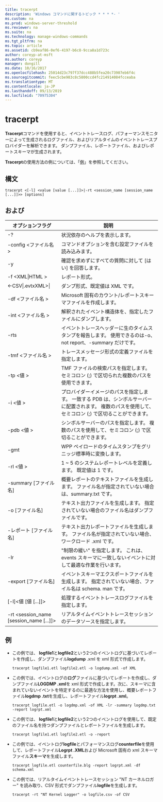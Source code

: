 ```yaml
---
title: tracerpt
description: 'Windows コマンドに関するトピック * * * *- '
ms.custom: na
ms.prod: windows-server-threshold
ms.reviewer: na
ms.suite: na
ms.technology: manage-windows-commands
ms.tgt_pltfrm: na
ms.topic: article
ms.assetid: cb9eaf86-0ef6-4197-b6c8-9cca8a1d723c
author: coreyp-at-msft
ms.author: coreyp
manager: dongill
ms.date: 10/16/2017
ms.openlocfilehash: 25014d23c797f37dcc488b5fea20c73907eb6f4c
ms.sourcegitcommit: feec5cbe983c8c5800ccd4fc214914084fcceaba
ms.translationtype: MT
ms.contentlocale: ja-JP
ms.lasthandoff: 09/13/2019
ms.locfileid: "70975304"
---
```

# <a name="tracerpt"></a>tracerpt



**Tracerpt**コマンドを使用すると、イベントトレースログ、パフォーマンスモニターによって生成されるログファイル、およびリアルタイムのイベントトレースプロバイダーを解析できます。 ダンプファイル、レポートファイル、およびレポートスキーマが生成されます。

**Tracerpt**の使用方法の例については、「[例](#BKMK_EXAMPLES)」を参照してください。

## <a name="syntax"></a>構文

```
tracerpt <[-l] <value [value [...]]>|-rt <session_name [session_name [...]]>> [options]
```

## <a name="options"></a>および

|              オプションフラグ               |                                                                    説明                                                                    |
|----------------------------------------|---------------------------------------------------------------------------------------------------------------------------------------------------|
|                   -?                   |                                                         状況依存のヘルプを表示します。                                                          |
|          -config \<ファイル名 >           |                                                 コマンドオプションを含む設定ファイルを読み込みます。                                                  |
|                   -y                   |                                                  確認を求めずにすべての質問に対して [はい] を回答します。                                                   |
|            -f \<XML\|HTML >             |                                                                  レポート形式。                                                                   |
|         \<-CSV\|.evtxXML>\|          |                                                         ダンプ形式、既定値は XML です。                                                          |
|            -df \<ファイル名 >             |                                            Microsoft 固有のカウント/レポートスキーマファイルを作成します。                                            |
|            -int \<ファイル名 >            |                                            解釈されたイベント構造体を、指定したファイルにダンプします。                                            |
|                  -rts                  |                        イベントトレースヘッダーに生のタイムスタンプを報告します。 使用できるのは-o、not report、-summary だけです。                         |
|            -tmf \<ファイル名 >            |                                                  トレースメッセージ形式の定義ファイルを指定します。                                                  |
|              -tp \<値 >              |                            TMF ファイルの検索パスを指定します。 セミコロン (;) で区切られた複数のパスを使用できます。                            |
|              -i \<値 >               | プロバイダーイメージのパスを指定します。 一致する PDB は、シンボルサーバーに配置されます。 複数のパスを使用して、セミコロン (;) で区切ることができます。 |
|             -pdb \<値 >              |                             シンボルサーバーのパスを指定します。 複数のパスを使用して、セミコロン (;) で区切ることができます。                             |
|                  -gmt                  |                                              WPP ペイロードのタイムスタンプをグリニッジ標準時に変換します。                                               |
|              -rl \<値 >              |                                               1 ~ 5 のシステムレポートレベルを定義します。 既定値は 1 です。                                               |
|          -summary [ファイル名]           |                                  概要レポートのテキストファイルを生成します。 ファイル名が指定されていない場合は、summary.txt です。                                   |
|             -o [ファイル名]              |                                      テキスト出力ファイルを生成します。 指定されていない場合のファイル名はダンプファイルです。                                      |
|           -レポート [ファイル名]           |                                  テキスト出力レポートファイルを生成します。 ファイル名が指定されていない場合、ワークロード .xml です。                                   |
|                  -lr                   |                        "制限の緩い" を指定します。 これは、events スキーマに一致しないイベントに対して最適な作業を行います。                         |
|           -export [ファイル名]           |                                  イベントスキーマエクスポートファイルを生成します。 指定されていない場合、ファイル名は schema. man です。                                   |
|       [-l]\<値 [値 [...]]>        |                                                   処理するイベントトレースログファイルを指定します。                                                    |
| -rt \<session_name [session_name [...]]> |                                                リアルタイムイベントトレースセッションのデータソースを指定します。                                                |

## <a name="BKMK_EXAMPLES"></a>例

- この例では、 **logfile1**と**logfile2**という2つのイベントログに基づいてレポートを作成し、ダンプファイル**logdump** .xml を xml 形式で作成します。  
  ```
  tracerpt logfile1.etl logfile2.etl -o logdump.xml -of XML
  ```  
- この例では、イベントログの**ログ**ファイルに基づいてレポートを作成し、ダンプファイル**LOGDMP .xml**を xml 形式で作成します。次に、スキーマに含まれていないイベントを特定するのに最適な方法を使用し、概要レポートファイル**logdmp .txt**を生成し、レポートファイル**logrpt .xml**。  
  ```
  tracerpt logfile.etl -o logdmp.xml -of XML -lr -summary logdmp.txt -report logrpt.xml
  ```  
- この例では、 **logfile1**と**logfile2**という2つのイベントログを使用して、既定のファイル名を持つダンプファイルとレポートファイルを生成します。  
  ```
  tracerpt logfile1.etl logfile2.etl -o -report
  ```  
- この例では、イベントログ**logfile**とパフォーマンスログ**counterfile**を使用して、レポートファイル**Logrpt .XML**および Microsoft 固有の xml スキーマファイル**スキーマ**を生成します。  
  ```
  tracerpt logfile.etl counterfile.blg -report logrpt.xml -df schema.xml
  ```  
- この例では、リアルタイムイベントトレースセッション "NT カーネルロガー" を読み取り、CSV 形式でダンプファイル**logfile**を生成します。  
  ```
  tracerpt -rt "NT Kernel Logger" -o logfile.csv -of CSV
  ```
